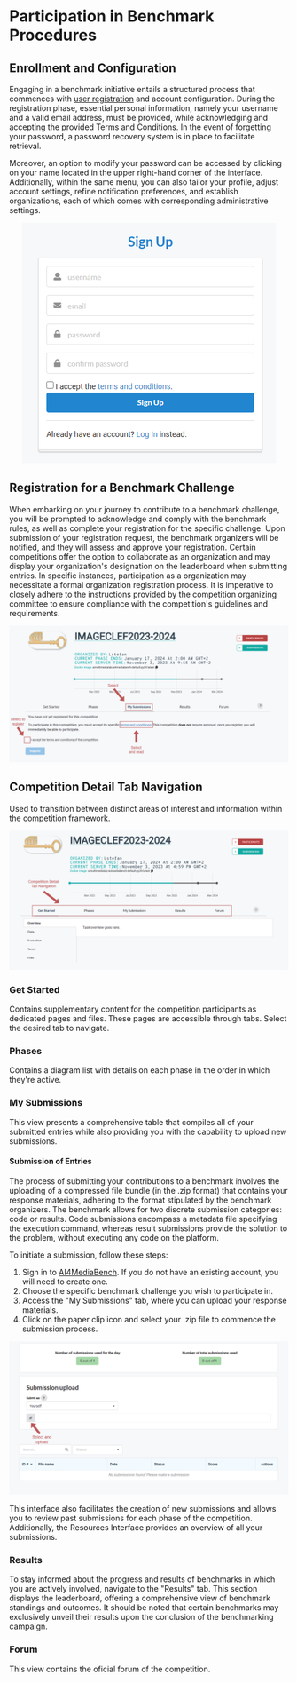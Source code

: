 # Participation in Benchmark Procedures

## Enrollment and Configuration
Engaging in a benchmark initiative entails a structured process that commences with [user registration](https://ai4media-bench.aimultimedialab.ro/accounts/signup) and account configuration. During the registration phase, essential personal information, namely your username and a valid email address, must be provided, while acknowledging and accepting the provided Terms and Conditions. In the event of forgetting your password, a password recovery system is in place to facilitate retrieval.

Moreover, an option to modify your password can be accessed by clicking on your name located in the upper right-hand corner of the interface. Additionally, within the same menu, you can also tailor your profile, adjust account settings, refine notification preferences, and establish organizations, each of which comes with corresponding administrative settings.

<p align="center">
  <img src="https://github.com/AIMultimediaLab/AI4MediaBench-AIMultimediaLab/blob/main/images/sign_up.png?raw=true" alt="Alt Text">
</p>

## Registration for a Benchmark Challenge
When embarking on your journey to contribute to a benchmark challenge, you will be prompted to acknowledge and comply with the benchmark rules, as well as complete your registration for the specific challenge. 
Upon submission of your registration request, the benchmark organizers will be notified, and they will assess and approve your registration. Certain competitions offer the option to collaborate as an organization and may display your organization's designation on the leaderboard when submitting entries. In specific instances, participation as a organization may necessitate a formal organization registration process. It is imperative to closely adhere to the instructions provided by the competition organizing committee to ensure compliance with the competition's guidelines and requirements.

![Registration for a benchmark challenge](https://github.com/AIMultimediaLab/AI4MediaBench-AIMultimediaLab/blob/main/images/competition_registration.png?raw=true)

## Competition Detail Tab Navigation
Used to transition between distinct areas of interest and information within the competition framework.

![Competition Detail Tab Navigation](https://github.com/AIMultimediaLab/AI4MediaBench-AIMultimediaLab/blob/main/images/competition_tab_navigation.png?raw=true)

### Get Started
Contains supplementary content for the competition participants as dedicated pages and files. These pages are accessible through tabs. Select the desired tab to navigate.

### Phases
Contains a diagram list with details on each phase in the order in which they're active.

### My Submissions
This view presents a comprehensive table that compiles all of your submitted entries while also providing you with the capability to upload new submissions.

#### Submission of Entries
The process of submitting your contributions to a benchmark involves the uploading of a compressed file bundle (in the .zip format) that contains your response materials, adhering to the format stipulated by the benchmark organizers. 
The benchmark allows for two discrete submission categories: code or results. Code submissions encompass a metadata file specifying the execution command, whereas result submissions provide the solution to the problem, without executing any code on the platform.

To initiate a submission, follow these steps:
1. Sign in to [AI4MediaBench](https://ai4media-bench.aimultimedialab.ro/). If you do not have an existing account, you will need to create one.
2. Choose the specific benchmark challenge you wish to participate in.
3. Access the "My Submissions" tab, where you can upload your response materials.
4. Click on the paper clip icon and select your .zip file to commence the submission process.

![Submission of Entries](https://github.com/AIMultimediaLab/AI4MediaBench-AIMultimediaLab/blob/main/images/submission_upload.png?raw=true)

This interface also facilitates the creation of new submissions and allows you to review past submissions for each phase of the competition. Additionally, the Resources Interface provides an overview of all your submissions.

### Results
To stay informed about the progress and results of benchmarks in which you are actively involved, navigate to the "Results" tab. This section displays the leaderboard, offering a comprehensive view of benchmark standings and outcomes. 
It should be noted that certain benchmarks may exclusively unveil their results upon the conclusion of the benchmarking campaign.

### Forum
This view contains the oficial forum of the competition.

